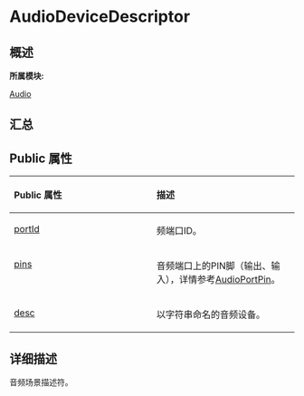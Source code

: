 # AudioDeviceDescriptor<a name="ZH-CN_TOPIC_0000001343120309"></a>

## **概述**<a name="section911715903083931"></a>

**所属模块:**

[Audio](_audio.md)

## **汇总**<a name="section1116583570083931"></a>

## Public 属性<a name="pub-attribs"></a>

<a name="table252057119083931"></a>
<table><thead align="left"><tr id="row277149158083931"><th class="cellrowborder" valign="top" width="50%" id="mcps1.1.3.1.1"><p id="p1545812897083931"><a name="p1545812897083931"></a><a name="p1545812897083931"></a>Public 属性</p>
</th>
<th class="cellrowborder" valign="top" width="50%" id="mcps1.1.3.1.2"><p id="p1481712246083931"><a name="p1481712246083931"></a><a name="p1481712246083931"></a>描述</p>
</th>
</tr>
</thead>
<tbody><tr id="row1299945147083931"><td class="cellrowborder" valign="top" width="50%" headers="mcps1.1.3.1.1 "><p id="p1450149143083931"><a name="p1450149143083931"></a><a name="p1450149143083931"></a><a href="_audio.md#gaf33f0c07cd425c0ffe5a7aac35315b95">portId</a></p>
</td>
<td class="cellrowborder" valign="top" width="50%" headers="mcps1.1.3.1.2 "><p id="entry378101347083931p0"><a name="entry378101347083931p0"></a><a name="entry378101347083931p0"></a>频端口ID。</p>
</td>
</tr>
<tr id="row1013200536083931"><td class="cellrowborder" valign="top" width="50%" headers="mcps1.1.3.1.1 "><p id="p1367873622083931"><a name="p1367873622083931"></a><a name="p1367873622083931"></a><a href="_audio.md#gab2e66ca83a7ef39211b53d4afe7b7b73">pins</a></p>
</td>
<td class="cellrowborder" valign="top" width="50%" headers="mcps1.1.3.1.2 "><p id="entry2038468377083931p0"><a name="entry2038468377083931p0"></a><a name="entry2038468377083931p0"></a>音频端口上的PIN脚（输出、输入），详情参考<a href="_audio.md#gaa7114aeeccf3ac4f5f7e1d880bcfa835">AudioPortPin</a>。</p>
</td>
</tr>
<tr id="row1750823639083931"><td class="cellrowborder" valign="top" width="50%" headers="mcps1.1.3.1.1 "><p id="p484241911083931"><a name="p484241911083931"></a><a name="p484241911083931"></a><a href="_audio.md#ga560700ce0e6f047a617e21b41e0425b9">desc</a></p>
</td>
<td class="cellrowborder" valign="top" width="50%" headers="mcps1.1.3.1.2 "><p id="entry452577277083931p0"><a name="entry452577277083931p0"></a><a name="entry452577277083931p0"></a>以字符串命名的音频设备。</p>
</td>
</tr>
</tbody>
</table>

## **详细描述**<a name="section434744080083931"></a>

音频场景描述符。

